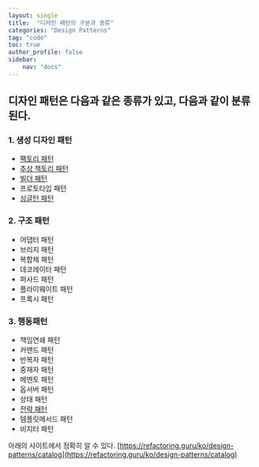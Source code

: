 ```yaml
---
layout: single
title:  "디자인 패턴의 구분과 종류"
categories: "Design Patterns"
tag: "code"
toc: true
author_profile: false
sidebar:
    nav: "docs"
---
```


## 디자인 패턴은 다음과 같은 종류가 있고, 다음과 같이 분류된다.  


### 1. 생성 디자인 패턴  
- [팩토리 패턴](https://gihak111.github.io/design/patterns/2024/10/15/Design_Patterns_2_upload.html)    
- [추상 책토리 패턴](https://gihak111.github.io/design/patterns/2024/10/18/Design_Patterns_3_upload.html)  
- [빌더 패턴](https://gihak111.github.io/design/patterns/2024/10/19/Design_Patterns_4_upload.html)  
- 프로토타입 패턴  
- [싱글턴 패턴](https://gihak111.github.io/design/patterns/2024/10/14/Design_Patterns_1_upload.html)    

### 2. 구조 패턴  
- 어댑터 패턴  
- 브리지 패턴  
- 복합체 패턴  
- 데코레이터 패턴  
- 퍼사드 패턴  
- 플라이웨이트 패턴  
- 프록시 패턴  

### 3. 행동패턴  
- 책임연쇄 패턴  
- 커맨드 패턴  
- 반복자 패턴  
- 중재자 패턴  
- 메멘토 패턴  
- 옵서버 패턴  
- 상태 패턴  
- [전략 패턴](https://gihak111.github.io/design/patterns/2024/11/03/Design_Patterns_5_upload.html)   
- 템플릿메서드 패턴  
- 비지터 패턴  

아래의 사이트에서 정확히 알 수 있다.
[https://refactoring.guru/ko/design-patterns/catalog](https://refactoring.guru/ko/design-patterns/catalog)